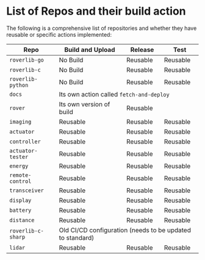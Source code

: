 # List of Repos and their build action

The following is a comprehensive list of repositories and whether they have reusable or specific actions implemented:

<table>
  <thead>
    <tr>
      <th>Repo</th>
      <th className="text-center">Build and Upload</th>
      <th className="text-center">Release</th>
      <th className="text-center">Test</th>
    </tr>
  </thead>
  <tbody>
    <tr>
      <td><code>roverlib-go</code></td>
      <td className="text-center">No Build</td>
      <td className="text-center">Reusable</td>
      <td className="text-center">Reusable</td>
    </tr>
    <tr>
      <td><code>roverlib-c</code></td>
      <td className="text-center">No Build</td>
      <td className="text-center">Reusable</td>
      <td className="text-center">Reusable</td>
    </tr>
    <tr>
      <td><code>roverlib-python</code></td>
      <td className="text-center">No Build</td>
      <td className="text-center">Reusable</td>
      <td className="text-center">Reusable</td>
    </tr>
    <tr>
      <td><code>docs</code></td>
      <td colspan="3" className="text-center">Its own action called <code>fetch-and-deploy</code></td>
    </tr>
    <tr>
      <td><code>rover</code></td>
      <td className="text-center">Its own version of build</td>
      <td className="text-center">Reusable</td>
      <td className="text-center"></td>
    </tr>
    <tr>
      <td><code>imaging</code></td>
      <td className="text-center">Reusable</td>
      <td className="text-center">Reusable</td>
      <td className="text-center">Reusable</td>
    </tr>
    <tr>
      <td><code>actuator</code></td>
      <td className="text-center">Reusable</td>
      <td className="text-center">Reusable</td>
      <td className="text-center">Reusable</td>
    </tr>
    <tr>
      <td><code>controller</code></td>
      <td className="text-center">Reusable</td>
      <td className="text-center">Reusable</td>
      <td className="text-center">Reusable</td>
    </tr>
    <tr>
      <td><code>actuator-tester</code></td>
      <td className="text-center">Reusable</td>
      <td className="text-center">Reusable</td>
      <td className="text-center">Reusable</td>
    </tr>
    <tr>
      <td><code>energy</code></td>
      <td className="text-center">Reusable</td>
      <td className="text-center">Reusable</td>
      <td className="text-center">Reusable</td>
    </tr>
    <tr>
      <td><code>remote-control</code></td>
      <td className="text-center">Reusable</td>
      <td className="text-center">Reusable</td>
      <td className="text-center">Reusable</td>
    </tr>
    <tr>
      <td><code>transceiver</code></td>
      <td className="text-center">Reusable</td>
      <td className="text-center">Reusable</td>
      <td className="text-center">Reusable</td>
    </tr>
    <tr>
      <td><code>display</code></td>
      <td className="text-center">Reusable</td>
      <td className="text-center">Reusable</td>
      <td className="text-center">Reusable</td>
    </tr>
    <tr>
      <td><code>battery</code></td>
      <td className="text-center">Reusable</td>
      <td className="text-center">Reusable</td>
      <td className="text-center">Reusable</td>
    </tr>
    <tr>
      <td><code>distance</code></td>
      <td className="text-center">Reusable</td>
      <td className="text-center">Reusable</td>
      <td className="text-center">Reusable</td>
    </tr>
    <tr>
      <td><code>roverlib-c-sharp</code></td>
      <td colspan="3" className="text-center">Old CI/CD configuration (needs to be updated to standard)</td>
    </tr>
    <tr>
      <td><code>lidar</code></td>
      <td className="text-center">Reusable</td>
      <td className="text-center">Reusable</td>
      <td className="text-center">Reusable</td>
    </tr>
  </tbody>
</table>
